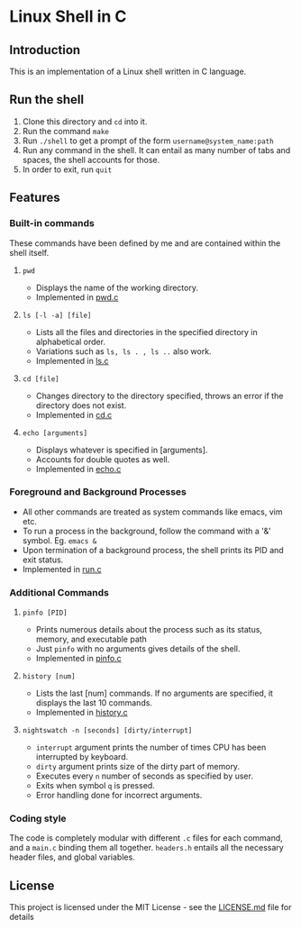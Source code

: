 # Linux Shell in C

## Introduction

This is an implementation of a Linux shell written in C language.


## Run the shell

1. Clone this directory and `cd` into it.
2. Run the command `make`
3. Run `./shell` to get a prompt of the form `username@system_name:path`
4. Run any command in the shell. It can entail as many number of tabs and spaces, the shell accounts for those.
5. In order to exit, run `quit`

## Features

### Built-in commands

These commands have been defined by me and are contained within the shell itself.

1. `pwd`
    
    - Displays the name of the working directory.
    - Implemented in [pwd.c](pwd.c)

2. `ls [-l -a] [file]`
    
    - Lists all the files and directories in the specified directory in alphabetical order.
    - Variations such as `ls, ls . , ls ..` also work.
    - Implemented in [ls.c](ls.c)

3. `cd [file]`
    
    - Changes directory to the directory specified, throws an error if the directory does not exist.
    - Implemented in [cd.c](cd.c)

4. `echo [arguments]`
    
    - Displays whatever is specified in [arguments]. 
    - Accounts for double quotes as well.
    - Implemented in [echo.c](echo.c)

### Foreground and Background Processes

- All other commands are treated as system commands like emacs, vim etc.
- To run a process in the background, follow the command with a '&' symbol. Eg. `emacs &`
- Upon termination of a background process, the shell prints its PID and exit status.
- Implemented in [run.c](run.c) 

### Additional Commands

1. `pinfo [PID]`

    - Prints numerous details about the process such as its status, memory, and executable path
    - Just `pinfo` with no arguments gives details of the shell.
    - Implemented in [pinfo.c](pinfo.c)

2. `history [num]`

    - Lists the last [num] commands. If no arguments are specified, it displays the last 10 commands.
    - Implemented in [history.c](history.c)

3. `nightswatch -n [seconds] [dirty/interrupt]`

    - `interrupt` argument prints the number of times CPU has been interrupted by keyboard.
    - `dirty` argument prints size of the dirty part of memory.
    - Executes every `n` number of seconds as specified by user.
    -  Exits when symbol `q` is pressed.
    - Error handling done for incorrect arguments.

### Coding style

The code is completely modular with different `.c` files for each command, and a `main.c` binding them all together. `headers.h` entails all the necessary header files, and global variables. 


## License

This project is licensed under the MIT License - see the [LICENSE.md](LICENSE) file for details

